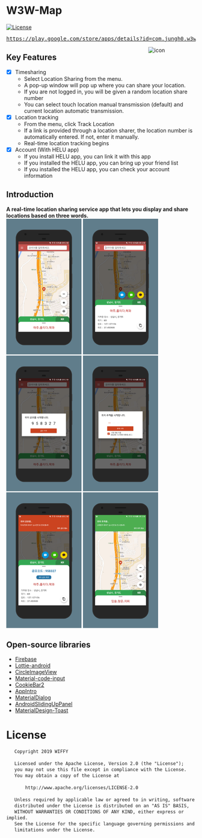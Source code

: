 # W3W-Map
[![License](https://img.shields.io/badge/License-Apache%202.0-blue.svg)](https://opensource.org/licenses/Apache-2.0)
</br>

<pre><a href="https://play.google.com/store/apps/details?id=com.jungh0.w3w_map">https://play.google.com/store/apps/details?id=com.jungh0.w3w_map</a></pre>

<img alt="icon" src="https://user-images.githubusercontent.com/8678595/66832108-25ce8300-ef94-11e9-91be-d027c110dd49.png" align="right" width="25%">

## Key Features
- [x] Timesharing
  - Select Location Sharing from the menu.   
  - A pop-up window will pop up where you can share your location.
  - If you are not logged in, you will be given a random location share number
  - You can select touch location manual transmission (default) and current location automatic transmission.
- [x] Location tracking
  - From the menu, click Track Location
  - If a link is provided through a location sharer, the location number is automatically entered. If not, enter it manually.
  - Real-time location tracking begins
- [x] Account (With HELU app)
  - If you install HELU app, you can link it with this app
  - If you installed the HELU app, you can bring up your friend list
  - If you installed the HELU app, you can check your account information


## Introduction
**A real-time location sharing service app that lets you display and share locations based on three words.**
</br>
<img src='https://github.com/iveinvalue/W3W_Map/blob/master/resource/screenshot/1.png' width='200px'/>
<img src='https://github.com/iveinvalue/W3W_Map/blob/master/resource/screenshot/2.png' width='200px'/>
<img src='https://github.com/iveinvalue/W3W_Map/blob/master/resource/screenshot/3.png' width='200px'/>
<img src='https://github.com/iveinvalue/W3W_Map/blob/master/resource/screenshot/4.png' width='200px'/>
<br>
<img src='https://github.com/iveinvalue/W3W_Map/blob/master/resource/screenshot/5.png' width='200px'/>
<img src='https://github.com/iveinvalue/W3W_Map/blob/master/resource/screenshot/6.png' width='200px'/>
<br>

## Open-source libraries
- [Firebase](https://github.com/firebase/)
- [Lottie-android](https://github.com/airbnb/lottie-android)
- [CircleImageView](https://github.com/hdodenhof/CircleImageView)
- [Material-code-input](https://github.com/raycoarana/material-code-input)
- [CookieBar2](https://github.com/AviranAbady/CookieBar2)
- [AppIntro](https://github.com/AppIntro/AppIntro)
- [MaterialDialog](https://github.com/pepperonas/MaterialDialog)
- [AndroidSlidingUpPanel](https://github.com/umano/AndroidSlidingUpPanel)
- [MaterialDesign-Toast](https://github.com/valdesekamdem/MaterialDesign-Toast)

# License

```
   Copyright 2019 WIFFY

   Licensed under the Apache License, Version 2.0 (the "License");
   you may not use this file except in compliance with the License.
   You may obtain a copy of the License at

       http://www.apache.org/licenses/LICENSE-2.0

   Unless required by applicable law or agreed to in writing, software
   distributed under the License is distributed on an "AS IS" BASIS,
   WITHOUT WARRANTIES OR CONDITIONS OF ANY KIND, either express or implied.
   See the License for the specific language governing permissions and
   limitations under the License.
```
